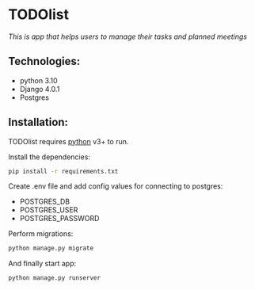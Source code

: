 # TODOlist

_This is app that helps users to manage their tasks and planned meetings_

## Technologies:
 - python 3.10
 - Django 4.0.1
 - Postgres 


## Installation: 
TODOlist requires [python](https://www.python.org/downloads/) v3+ to run.

Install the dependencies:
```sh
pip install -r requirements.txt
```
Create .env file and add config values for connecting to postgres:
 * POSTGRES_DB
 * POSTGRES_USER
 * POSTGRES_PASSWORD

Perform migrations:
```sh
python manage.py migrate
```

And finally start app:
```sh
python manage.py runserver
```
